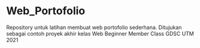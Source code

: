 # Web_Portofolio
Repository untuk latihan membuat web portofolio sederhana. Ditujukan sebagai contoh proyek akhir kelas Web Beginner Member Class GDSC UTM 2021
